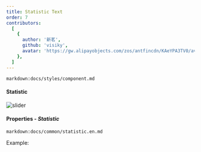 ```yaml
---
title: Statistic Text
order: 7
contributors:
  [
    {
      author: '新茗',
      github: 'visiky',
      avatar: 'https://gw.alipayobjects.com/zos/antfincdn/KAeYPA3TV0/avatar.jpeg',
    },
  ]
---
```


`markdown:docs/styles/component.md`

#### Statistic

<img src="https://gw.alipayobjects.com/zos/antfincdn/YrJCRYNcAM/0dfb515f-5efd-4341-a5ec-bd1f988b5975.png" class="component-img" alt="slider" />

#### Properties - _Statistic_

`markdown:docs/common/statistic.en.md`

Example:

<playground path="pie/donut/demo/basic.ts" rid="statistic"></playground>